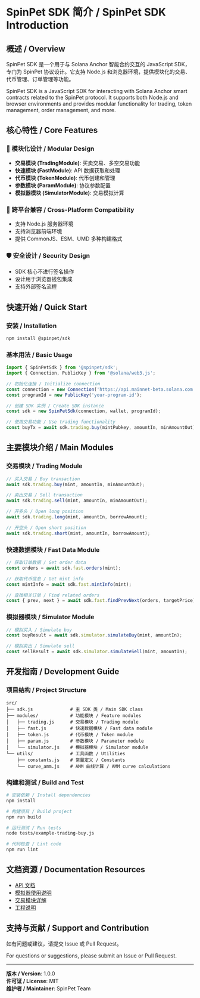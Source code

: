 # SpinPet SDK 简介 / SpinPet SDK Introduction

## 概述 / Overview

SpinPet SDK 是一个用于与 Solana Anchor 智能合约交互的 JavaScript SDK，专门为 SpinPet 协议设计。它支持 Node.js 和浏览器环境，提供模块化的交易、代币管理、订单管理等功能。

SpinPet SDK is a JavaScript SDK for interacting with Solana Anchor smart contracts related to the SpinPet protocol. It supports both Node.js and browser environments and provides modular functionality for trading, token management, order management, and more.

## 核心特性 / Core Features

### 🚀 模块化设计 / Modular Design
- **交易模块 (TradingModule)**: 买卖交易、多空交易功能
- **快速模块 (FastModule)**: API 数据获取和处理
- **代币模块 (TokenModule)**: 代币创建和管理
- **参数模块 (ParamModule)**: 协议参数配置
- **模拟器模块 (SimulatorModule)**: 交易模拟计算

### 🔧 跨平台兼容 / Cross-Platform Compatibility
- 支持 Node.js 服务器环境
- 支持浏览器前端环境
- 提供 CommonJS、ESM、UMD 多种构建格式

### 🛡️ 安全设计 / Security Design
- SDK 核心不进行签名操作
- 设计用于浏览器钱包集成
- 支持外部签名流程

## 快速开始 / Quick Start

### 安装 / Installation
```bash
npm install @spinpet/sdk
```

### 基本用法 / Basic Usage
```javascript
import { SpinPetSdk } from '@spinpet/sdk';
import { Connection, PublicKey } from '@solana/web3.js';

// 初始化连接 / Initialize connection
const connection = new Connection('https://api.mainnet-beta.solana.com');
const programId = new PublicKey('your-program-id');

// 创建 SDK 实例 / Create SDK instance
const sdk = new SpinPetSdk(connection, wallet, programId);

// 使用交易功能 / Use trading functionality
const buyTx = await sdk.trading.buy(mintPubkey, amountIn, minAmountOut);
```

## 主要模块介绍 / Main Modules

### 交易模块 / Trading Module
```javascript
// 买入交易 / Buy transaction
await sdk.trading.buy(mint, amountIn, minAmountOut);

// 卖出交易 / Sell transaction  
await sdk.trading.sell(mint, amountIn, minAmountOut);

// 开多头 / Open long position
await sdk.trading.long(mint, amountIn, borrowAmount);

// 开空头 / Open short position
await sdk.trading.short(mint, amountIn, borrowAmount);
```

### 快速数据模块 / Fast Data Module
```javascript
// 获取订单数据 / Get order data
const orders = await sdk.fast.orders(mint);

// 获取代币信息 / Get mint info
const mintInfo = await sdk.fast.mintInfo(mint);

// 查找相关订单 / Find related orders
const { prev, next } = await sdk.fast.findPrevNext(orders, targetPrice);
```

### 模拟器模块 / Simulator Module
```javascript
// 模拟买入 / Simulate buy
const buyResult = await sdk.simulator.simulateBuy(mint, amountIn);

// 模拟卖出 / Simulate sell
const sellResult = await sdk.simulator.simulateSell(mint, amountIn);
```

## 开发指南 / Development Guide

### 项目结构 / Project Structure
```
src/
├── sdk.js              # 主 SDK 类 / Main SDK class
├── modules/            # 功能模块 / Feature modules
│   ├── trading.js      # 交易模块 / Trading module
│   ├── fast.js         # 快速数据模块 / Fast data module
│   ├── token.js        # 代币模块 / Token module
│   ├── param.js        # 参数模块 / Parameter module
│   └── simulator.js    # 模拟器模块 / Simulator module
└── utils/              # 工具函数 / Utilities
    ├── constants.js    # 常量定义 / Constants
    └── curve_amm.js    # AMM 曲线计算 / AMM curve calculations
```

### 构建和测试 / Build and Test
```bash
# 安装依赖 / Install dependencies
npm install

# 构建项目 / Build project
npm run build

# 运行测试 / Run tests
node tests/example-trading-buy.js

# 代码检查 / Lint code
npm run lint
```

## 文档资源 / Documentation Resources

- [API 文档](./API_DOC_CN.md)
- [模拟器使用说明](./simulator-usage.md) 
- [交易模块详解](./交易模块-long函数使用说明.md)
- [工程说明](./工程说明.md)

## 支持与贡献 / Support and Contribution

如有问题或建议，请提交 Issue 或 Pull Request。

For questions or suggestions, please submit an Issue or Pull Request.

---

**版本 / Version**: 1.0.0  
**许可证 / License**: MIT  
**维护者 / Maintainer**: SpinPet Team